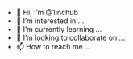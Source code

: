 - 👋 Hi, I’m @1inchub
- 👀 I’m interested in ...
- 🌱 I’m currently learning ...
- 💞️ I’m looking to collaborate on ...
- 📫 How to reach me ...

<!---
1inchub/1inchub is a ✨ special ✨ repository because its `README.md` (this file) appears on your GitHub profile.
You can click the Preview link to take a look at your changes.
--->
